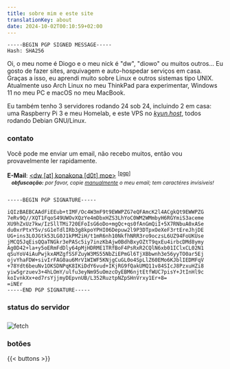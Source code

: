 ```yaml
---
title: sobre mim e este site
translationKey: about
date: 2024-10-02T00:10:59+02:00
---
```


<span style="user-select: all;">

```plain
-----BEGIN PGP SIGNED MESSAGE-----
Hash: SHA256
```

Oi, o meu nome é Diogo e o meu nick é "dw", "diowo" ou muitos outros... Eu gosto de fazer sites, arquivagem e auto-hospedar serviços em casa. Graças a isso, eu aprendi muito sobre Linux e outros sistemas tipo UNIX. Atualmente uso Arch Linux no meu ThinkPad para experimentar, Windows 11 no meu PC e macOS no meu MacBook.

Eu também tenho 3 servidores rodando 24 sob 24, incluindo 2 em casa: uma Raspberry Pi 3 e meu Homelab, e este VPS no *[kyun.host](https://kyun.host)*, todos rodando Debian GNU/Linux.

### contato

Você pode me enviar um email, não recebo muitos, então vou provavelmente ler rapidamente.

**E-Mail**: <a href="mailto:%64%77%40%6b%6f%6e%61%6b%6f%6e%61%2e%6d%6f%65"><⁪⁪⁪d⁪⁪w⁪⁪ ⁪⁪[⁪⁪a⁪⁪t⁪⁪]⁪⁪ k⁪⁪o⁪⁪n⁪⁪a⁪⁪k⁪⁪o⁪⁪n⁪⁪a⁪⁪ ⁪⁪[⁪⁪d⁪⁪0⁪⁪t⁪⁪]⁪⁪ ⁪⁪m⁪⁪o⁪⁪e⁪⁪></a> <sup>[[pgp](/public.asc)]</sup>

<p style="position: relative; bottom: 12px; margin-bottom: 0; font-size: 12px; margin-left: 10px;"><i><b>obfuscação:</b> por favor, copie <u>manualmente</u> o meu email; tem caractéres invisíveis!</i></p>

```plain
-----BEGIN PGP SIGNATURE-----

iQIzBAEBCAAdFiEEub+tIMF/Oc4W3mF9t9EWWPZG7eQFAmcK2l4ACgkQt9EWWPZG
7eRv9Q//XQT1FqoS49UWOvXQzYe4mDbxHZS3LhYoC0WM2WMmbyH6RGYmiS3aceme
XU9hZxUz7kw/IzSllTMi720EFoIsG6oDo+mgQc+qs0fAnGmQiI+5X7RNbuA0xASe
du0xrPtxY5v/sG1eTdlIRb3g8kpoYPHI06Depuw2l9P3DTpxOeXeF3rtEreJhjDE
UG+ins3LOJGtk53LG0J1kPM2iH/t1mR6nh10NkfhNRR3ro9oczsL6UZ94FoUKUse
jMCQ5JqEisQQaTNGkr3ePASc5iy7inzKbAjw0BdhBxyOZtT9qxEu4irbcDMd8ymy
Ag0D42+la+y5oERmFdDly64pMjHDRME1TRfBoF4PsRxR2CQlN6xb01IClxCL02N1
qSuYoV4iAuPwjkxAMZgfSSFZuyW3MS55NbZiEPmGl6TjXBbwnh3e56yyTO0ar5Ej
ojvYhaFDW+sivIrFAG0au6MrV1WIWF5KNjgCuGL0o4SpLlZ60EMo6KJblIEDMFqV
+78Ydt6beuNv1OKSDNPqK8IKiDdY6vud+IKjRG9fQakUMQ11v84SIcJ8PzxuHZi8
yiw5grzuev3+4hLOmY/ulfu3eyNm95uOmzcOyEBM6njtEtfWUC7pisY+JtInHl9c
koIvnkXx+ed7rsYjjmyDEpvnUB/L352RuztpNZpSHnVrxy1Er+8=
=iNEr
-----END PGP SIGNATURE-----
```

</span>

### status do servidor

<img style="margin-top: 8px" src="https://konakona.moe/fetch.png" alt="fetch">

### botões

{{< buttons >}}
